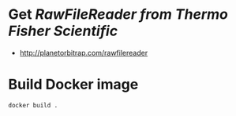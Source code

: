 # Get *RawFileReader from Thermo Fisher Scientific*

- http://planetorbitrap.com/rawfilereader

# Build Docker image

```bash 
docker build .
```


